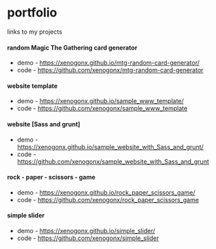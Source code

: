 # portfolio
links to my projects

#### random Magic The Gathering card generator
* demo - https://xenogonx.github.io/mtg-random-card-generator/
* code - https://github.com/xenogonx/mtg-random-card-generator

#### website template
* demo - https://xenogonx.github.io/sample_www_template/
* code - https://github.com/xenogonx/sample_www_template

#### website [Sass and grunt]
* demo - https://xenogonx.github.io/sample_website_with_Sass_and_grunt/
* code - https://github.com/xenogonx/sample_website_with_Sass_and_grunt

#### rock - paper - scissors - game

* demo - https://xenogonx.github.io/rock_paper_scissors_game/
* code - https://github.com/xenogonx/rock_paper_scissors_game

#### simple slider
* demo - https://xenogonx.github.io/simple_slider/
* code - https://github.com/xenogonx/simple_slider


